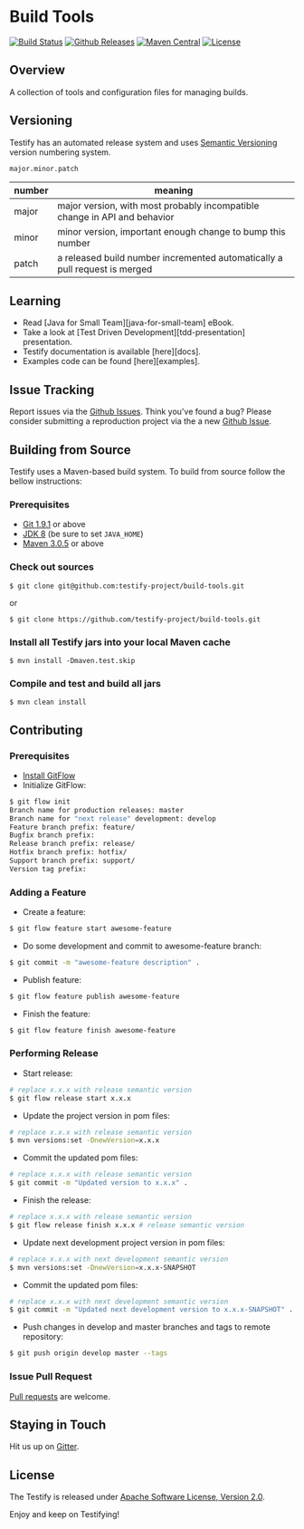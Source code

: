 # Build Tools
[![Build Status](https://travis-ci.org/testify-project/build-tools.svg?branch=develop)](https://travis-ci.org/testify-project/build-tools)
[![Github Releases](https://img.shields.io/github/downloads/testify-project/build-tools/latest/total.svg)]()
[![Maven Central](https://maven-badges.herokuapp.com/maven-central/org.testifyproject.build-tools/parent/badge.svg?style=flat)](https://maven-badges.herokuapp.com/maven-central/org.testifyproject.build-tools)
[![License](https://img.shields.io/github/license/testify-project/build-tools.svg)](LICENSE)

## Overview
A collection of tools and configuration files for managing builds.


## Versioning
Testify has an automated release system and uses [Semantic Versioning][semver] version numbering system.

```
major.minor.patch
```

| number | meaning                                                                    |
| ------ | -------------------------------------------------------------------------- |
| major  | major version, with most probably incompatible change in API and behavior  |
| minor  | minor version, important enough change to bump this number                 |
| patch  | a released build number incremented automatically a pull request is merged |

## Learning
- Read [Java for Small Team][java-for-small-team] eBook.
- Take a look at [Test Driven Development][tdd-presentation] presentation.
- Testify documentation is available [here][docs].
- Examples code can be found [here][examples].

## Issue Tracking
Report issues via the [Github Issues][github-issues]. Think you've found a bug?
Please consider submitting a reproduction project via the a new [Github Issue][github-issues-new].

## Building from Source
Testify uses a Maven-based build system. To build from source follow the bellow instructions:

### Prerequisites
- [Git 1.9.1](https://git-scm.com/downloads) or above
- [JDK 8](https://docs.oracle.com/javase/8/docs/technotes/guides/install/install_overview.html) (be sure to set `JAVA_HOME`)
- [Maven 3.0.5](https://maven.apache.org/download.cgi) or above

### Check out sources
```
$ git clone git@github.com:testify-project/build-tools.git
```

or

```
$ git clone https://github.com/testify-project/build-tools.git
```

### Install all Testify jars into your local Maven cache
```
$ mvn install -Dmaven.test.skip
```

### Compile and test and build all jars
```
$ mvn clean install
```

## Contributing

### Prerequisites
- [Install GitFlow](http://danielkummer.github.io/git-flow-cheatsheet)
- Initialize GitFlow:
```bash
$ git flow init
Branch name for production releases: master
Branch name for "next release" development: develop
Feature branch prefix: feature/
Bugfix branch prefix:
Release branch prefix: release/
Hotfix branch prefix: hotfix/
Support branch prefix: support/
Version tag prefix:
```

### Adding a Feature
- Create a feature:
```bash
$ git flow feature start awesome-feature
```
- Do some development and commit to awesome-feature branch:
```bash
$ git commit -m "awesome-feature description" .
```
- Publish feature:
```bash
$ git flow feature publish awesome-feature
```
- Finish the feature:
```bash
$ git flow feature finish awesome-feature
```

### Performing Release
- Start release:
```bash
# replace x.x.x with release semantic version
$ git flow release start x.x.x
```
- Update the project version in pom files:
```bash
# replace x.x.x with release semantic version
$ mvn versions:set -DnewVersion=x.x.x
```
- Commit the updated pom files:
```bash
# replace x.x.x with release semantic version
$ git commit -m "Updated version to x.x.x" .
```
- Finish the release:
```bash
# replace x.x.x with release semantic version
$ git flow release finish x.x.x # release semantic version
```
- Update next development project version in pom files:
```bash
# replace x.x.x with next development semantic version
$ mvn versions:set -DnewVersion=x.x.x-SNAPSHOT
```
- Commit the updated pom files:
```bash
# replace x.x.x with next development semantic version
$ git commit -m "Updated next development version to x.x.x-SNAPSHOT" .
```
- Push changes in develop and master branches and tags to remote repository:
```bash
$ git push origin develop master --tags
```

### Issue Pull Request
[Pull requests](http://help.github.com/send-pull-requests) are welcome.

## Staying in Touch
Hit us up on [Gitter][gitter].

## License
The Testify is released under [Apache Software License, Version 2.0](LICENSE).

Enjoy and keep on Testifying!

[semver]: http://semver.org
[github-issues]: https://github.com/testify-project/build-tools/issues
[github-issues-new]: https://github.com/testify-project/build-tools/issues/new
[gitter]: https://gitter.im/testify-project/testify